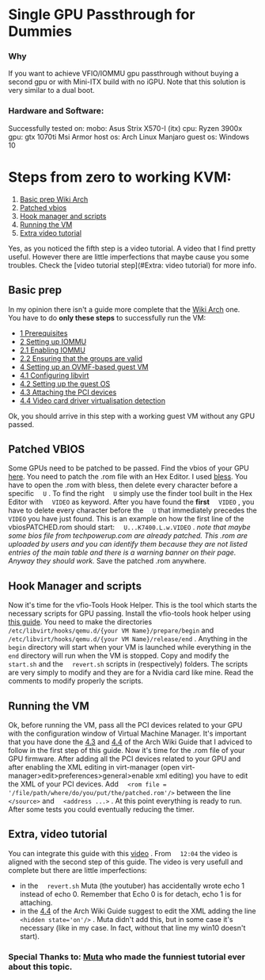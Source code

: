 # Single GPU Passthrough for Dummies

### Why

If you want to achieve VFIO/IOMMU gpu passthrough without buying a second gpu or with Mini-ITX build with no iGPU. 
Note that this solution is very similar to a dual boot. 

### Hardware and Software:
Successfully tested on:
mobo: Asus Strix X570-I (itx)
cpu: Ryzen 3900x
gpu: gtx 1070ti Msi Armor 
host os: Arch Linux Manjaro
guest os: Windows 10

# Steps from zero to working KVM:

1. [Basic prep Wiki Arch](##BasicPrep) 
2. [Patched vbios](##PatchedVBIOS)
3. [Hook manager and scripts](##hookmanager)
4. [Running the VM](##RunningtheVM)
5. [Extra video tutorial](##Extra,videotutorial)

Yes, as you noticed the fifth step is a video tutorial. A video that I find pretty useful. However there are little imperfections that maybe cause you some troubles. Check the [video tutorial step](#Extra: video tutorial) for more info. 

## Basic prep
In my opinion there isn't a guide more complete that the [Wiki Arch](https://wiki.archlinux.org/title/PCI_passthrough_via_OVMF) one.  
You have to do **only these steps** to successfully run the VM:
-   [1 Prerequisites](https://wiki.archlinux.org/title/PCI_passthrough_via_OVMF#Prerequisites)
-   [2 Setting up IOMMU](https://wiki.archlinux.org/title/PCI_passthrough_via_OVMF#Setting_up_IOMMU) 
-   [2.1 Enabling IOMMU](https://wiki.archlinux.org/title/PCI_passthrough_via_OVMF#Enabling_IOMMU)
-   [2.2 Ensuring that the groups are valid](https://wiki.archlinux.org/title/PCI_passthrough_via_OVMF#Ensuring_that_the_groups_are_valid)
-   [4 Setting up an OVMF-based guest VM](https://wiki.archlinux.org/title/PCI_passthrough_via_OVMF#Setting_up_an_OVMF-based_guest_VM)
-   [4.1 Configuring libvirt](https://wiki.archlinux.org/title/PCI_passthrough_via_OVMF#Configuring_libvirt)
-   [4.2 Setting up the guest OS](https://wiki.archlinux.org/title/PCI_passthrough_via_OVMF#Setting_up_the_guest_OS)
-   [4.3 Attaching the PCI devices](https://wiki.archlinux.org/title/PCI_passthrough_via_OVMF#Attaching_the_PCI_devices)
-   [4.4 Video card driver virtualisation detection](https://wiki.archlinux.org/title/PCI_passthrough_via_OVMF#Video_card_driver_virtualisation_detection)

Ok, you should arrive in this step with a working guest VM without any GPU passed. 
## Patched VBIOS
Some GPUs need to be patched to be passed. Find the vbios of your GPU [here](https://www.techpowerup.com/vgabios/). You need to patch the .rom file with an Hex Editor. I used [bless](https://aur.archlinux.org/packages/bless-git/). You have to open the .rom with bless, then delete every character before a specific ``  U``  . To find the right ``  U``   simply use the finder tool built in the Hex Editor with  ``  VIDEO``   as keyword.   After you have found the **first** ``  VIDEO``    , you have to delete every character before the ``   U ``   that immediately precedes the ``  VIDEO``   you have just found. 
This is an example on how the first line of the vbiosPATCHED.rom should start: ```  U...K7400.L.w.VIDEO```   . 
*note that maybe some bios file from techpowerup.com are already patched. This .rom are uploaded by users and you can identify them because they are not listed entries of the main table and there is a warning banner on their page. Anyway they should work.*
Save the patched .rom anywhere. 

## Hook Manager and scripts
Now it's time for the vfio-Tools Hook Helper. This is the tool which starts the necessary scripts for GPU passing. Install the vfio-tools hook helper using [this guide]((https://passthroughpo.st/simple-per-vm-libvirt-hooks-with-the-vfio-tools-hook-helper/)). 
You need to make the directories ```  /etc/libvirt/hooks/qemu.d/{your VM Name}/prepare/begin```    and ```   /etc/libvirt/hooks/qemu.d/{your VM Name}/release/end ```   .
Anything in the ```  begin```    directory will start when your VM is launched while everything in the ```  end```   directory will run when the VM is stopped.
Copy and modify the ```  start.sh```   and the ```  revert.sh```   scripts in (respectively) folders. 
The scripts are very simply to modify and they are for a Nvidia card like mine. Read the comments to modify properly the scripts.

## Running the VM
Ok, before running the VM,  pass all the PCI devices related to your GPU with the configuration window of Virtual Machine Manager. It's important that you have done the [4.3](https://wiki.archlinux.org/title/PCI_passthrough_via_OVMF#Attaching_the_PCI_devices) and [4.4](https://wiki.archlinux.org/title/PCI_passthrough_via_OVMF#Video_card_driver_virtualisation_detection) of the Arch Wiki Guide that I adviced to follow in the first step of this guide. 
Now it's time for the .rom file of your GPU firmware. After adding all the PCI devices related to your GPU and after enabling the XML editing in virt-manager (open virt-manager>edit>preferences>general>enable xml editing) you have to edit the XML of your PCI devices. Add ```  <rom file = '/file/path/where/do/you/put/the/patched.rom'/>```   between the line ```  </source>```   and ```  <address ...>```  .
 At this point everything is ready to run. After some tests you could eventually reducing the timer.

## Extra, video tutorial
You can integrate this guide with this [video](https://www.youtube.com/watch?v=BUSrdUoedTo&t=2401s) . From ```  12:04```   the video is aligned with the second step of this guide. The video is very usefull and complete but there are little imperfections: 
- in the ```  revert.sh```   Muta (the youtuber) has accidentally wrote echo 1 instead of echo 0. Remember that Echo 0 is for detach, echo 1 is for attaching.
- in the [4.4](https://wiki.archlinux.org/title/PCI_passthrough_via_OVMF#Video_card_driver_virtualisation_detection) of the Arch Wiki Guide suggest to edit the XML adding the line ```  <hidden state='on'/>```   . Muta didn't add this, but in some case it's necessary (like in my case. In fact, without that line my win10 doesn't start).
    
### Special Thanks to: [Muta](https://www.youtube.com/channel/UCtMVHI3AJD4Qk4hcbZnI9ZQ) who made the funniest tutorial ever about this topic. 
